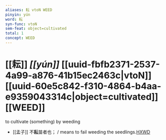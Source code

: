 ```yaml
---
aliases: 耘 vtoN WEED
pinyin: yún
word: 耘
syn-func: vtoN
sem-feat: object=cultivated
total: 1
concept: WEED 
---
```

# [[耘]] *[[yún]]*  [[uuid-fbfb2371-2537-4a99-a876-41b15ec2463c|vtoN]] [[uuid-60e5c842-f310-4864-b4aa-e9359043314c|object=cultivated]] [[WEED]]
to cultivate (something) by weeding
 - [[孟子]] 不**耘**苗者也； / means to fail weeding the seedlings.[HXWD](https://hxwd.org/textview.html?location=KR1h0001_tls_003-20a.33)